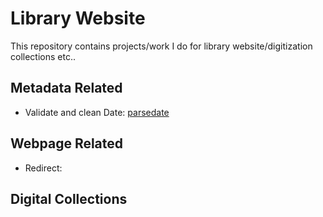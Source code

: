 # Library Website

This repository contains projects/work I do for library website/digitization collections etc..

## Metadata Related

* Validate and clean Date: [parsedate](https://github.com/fishbb/parsedate)

## Webpage Related

* Redirect: [](redirect-jquery-ui-dialog.html)

## Digital Collections